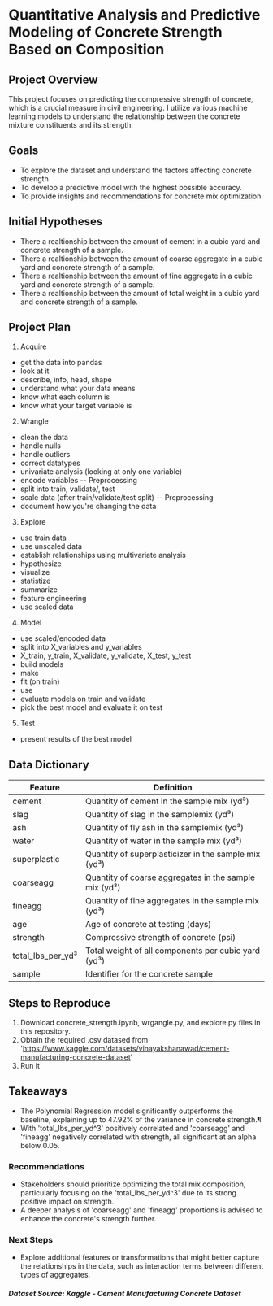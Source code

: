 # Quantitative Analysis and Predictive Modeling of Concrete Strength Based on Composition

## Project Overview

This project focuses on predicting the compressive strength of concrete, which is a crucial measure in civil engineering. I utilize various machine learning models to understand the relationship between the concrete mixture constituents and its strength.

## Goals

- To explore the dataset and understand the factors affecting concrete strength.
- To develop a predictive model with the highest possible accuracy.
- To provide insights and recommendations for concrete mix optimization.

## Initial Hypotheses

- There a realtionship between the amount of cement in a cubic yard and concrete strength of a sample.
- There a realtionship between the amount of coarse aggregate in a cubic yard and concrete strength of a sample.
- There a realtionship between the amount of fine aggregate in a cubic yard and concrete strength of a sample.
- There a realtionship between the amount of total weight in a cubic yard and concrete strength of a sample.

## Project Plan

1. Acquire
- get the data into pandas
- look at it
- describe, info, head, shape
- understand what your data means
- know what each column is
- know what your target variable is
2. Wrangle
- clean the data
- handle nulls
- handle outliers
- correct datatypes
- univariate analysis (looking at only one variable)
- encode variables -- Preprocessing
- split into train, validate/, test
- scale data (after train/validate/test split) -- Preprocessing
- document how you're changing the data
3. Explore
- use train data
- use unscaled data
- establish relationships using multivariate analysis
- hypothesize
- visualize
- statistize
- summarize
- feature engineering
- use scaled data
4. Model
- use scaled/encoded data
- split into X_variables and y_variables
- X_train, y_train, X_validate, y_validate, X_test, y_test
- build models
- make
- fit (on train)
- use
- evaluate models on train and validate
- pick the best model and evaluate it on test
5. Test
- present results of the best model

## Data Dictionary

| Feature       | Definition                                 |
|---------------|--------------------------------------------|
| cement        | Quantity of cement in the sample mix (yd³)  |
| slag          | Quantity of slag in the samplemix (yd³)    |
| ash           | Quantity of fly ash in the samplemix (yd³) |
| water         | Quantity of water in the sample mix (yd³)   |
| superplastic  | Quantity of superplasticizer in the sample mix (yd³)   |
| coarseagg     | Quantity of coarse aggregates in the sample mix (yd³)  |
| fineagg       | Quantity of fine aggregates in the sample mix (yd³)    |
| age           | Age of concrete at testing (days)          |
| strength      | Compressive strength of concrete (psi)     |
| total_lbs_per_yd³ | Total weight of all components per cubic yard (yd³) |
| sample        | Identifier for the concrete sample         |


## Steps to Reproduce
1. Download concrete_strength.ipynb, wrgangle.py, and explore.py files in this repository.
2. Obtain the required .csv datased from 'https://www.kaggle.com/datasets/vinayakshanawad/cement-manufacturing-concrete-dataset'
3. Run it

## Takeaways
- The Polynomial Regression model significantly outperforms the baseline, explaining up to 47.92% of the variance in concrete strength.¶
- With 'total_lbs_per_yd^3' positively correlated and 'coarseagg' and 'fineagg' negatively correlated with strength, all significant at an alpha below 0.05.
### Recommendations
- Stakeholders should prioritize optimizing the total mix composition, particularly focusing on the 'total_lbs_per_yd^3' due to its strong positive impact on strength.
- A deeper analysis of 'coarseagg' and 'fineagg' proportions is advised to enhance the concrete's strength further.
### Next Steps
- Explore additional features or transformations that might better capture the relationships in the data, such as interaction terms between different types of aggregates.

##### Dataset Source: Kaggle - Cement Manufacturing Concrete Dataset